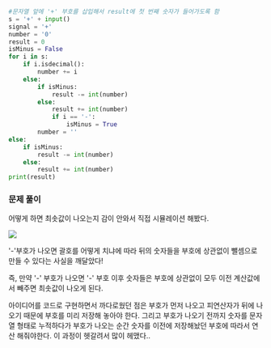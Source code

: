 ```python
#문자열 앞에 '+' 부호를 삽입해서 result에 첫 번째 숫자가 들어가도록 함
s = '+' + input()
signal = '+'
number = '0'
result = 0
isMinus = False
for i in s:
    if i.isdecimal():
        number += i
    else:
        if isMinus:
            result -= int(number)
        else:
            result += int(number)
            if i == '-':
                isMinus = True
        number = ''
else:
    if isMinus:
        result -= int(number)
    else:
        result += int(number)
print(result)
```

### 문제 풀이

어떻게 하면 최솟값이 나오는지 감이 안와서 직접 시뮬레이션 해봤다.

![](https://velog.velcdn.com/images/woonyumnyum/post/c960a4e2-b285-4a0d-a18d-eec8d4bbaa4f/image.png)

'-'부호가 나오면 괄호를 어떻게 치냐에 따라 뒤의 숫자들을 부호에 상관없이 뺄셈으로 만들 수 있다는 사실을 깨달았다!

즉, 만약 '-' 부호가 나오면 '-' 부호 이후 숫자들은 부호에 상관없이 모두 이전 계산값에서 빼주면 최솟값이 나오게 된다.

아이디어를 코드로 구현하면서 까다로웠던 점은 부호가 먼저 나오고 피연산자가 뒤에 나오기 때문에 부호를 미리 저장해 놓아야 한다. 그리고 부호가 나오기 전까지 숫자를 문자열 형태로 누적하다가 부호가 나오는 순간 숫자를 이전에 저장해놨던 부호에 따라서 연산 해줘야한다. 이 과정이 헷갈려서 많이 헤맸다..
